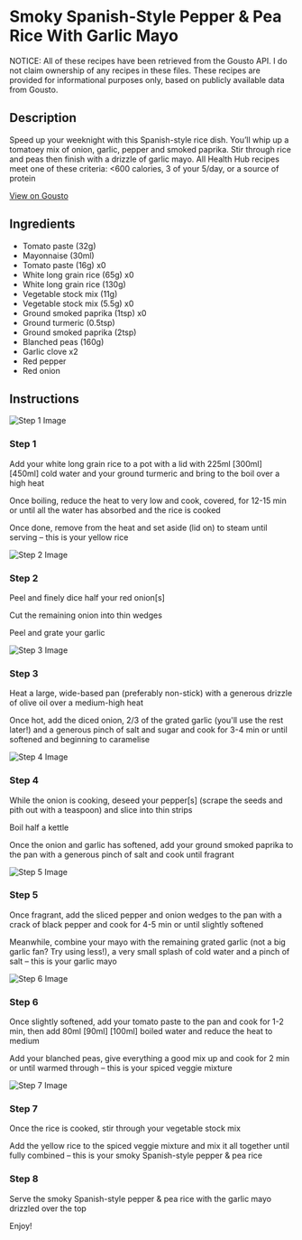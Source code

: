 # Smoky Spanish-Style Pepper & Pea Rice With Garlic Mayo

NOTICE: All of these recipes have been retrieved from the Gousto API. I do not claim ownership of any recipes in these files. These recipes are provided for informational purposes only, based on publicly available data from Gousto.

## Description

Speed up your weeknight with this Spanish-style rice dish. You’ll whip up a tomatoey mix of onion, garlic, pepper and smoked paprika. Stir through rice and peas then finish with a drizzle of garlic mayo. All Health Hub recipes meet one of these criteria: <600 calories, 3 of your 5/day, or a source of protein


[View on Gousto](https://www.gousto.co.uk/recipes/cookbook/smoky-spanish-style-pepper-pea-rice-with-garlic-mayo)

## Ingredients

- Tomato paste (32g)
- Mayonnaise (30ml)
- Tomato paste (16g) x0
- White long grain rice (65g) x0
- White long grain rice (130g)
- Vegetable stock mix (11g)
- Vegetable stock mix (5.5g) x0
- Ground smoked paprika (1tsp) x0
- Ground turmeric (0.5tsp)
- Ground smoked paprika (2tsp)
- Blanched peas (160g)
- Garlic clove x2
- Red pepper
- Red onion

## Instructions

![Step 1 Image](https://production-media.gousto.co.uk/cms/recipe-step-image/Step-1-1670930173946-x200.jpg)

### Step 1

Add your white long grain rice to a pot with a lid with 225ml<span class="text-danger"> <span class="text-purple">[300ml]</span> [450ml]</span> cold water and your ground turmeric and bring to the boil over a high heat

Once boiling, reduce the heat to very low and cook, covered, for 12-15 min or until all the water has absorbed and the rice is cooked

Once done, remove from the heat and set aside (lid on) to steam until serving – this is your yellow rice

![Step 2 Image](https://production-media.gousto.co.uk/cms/recipe-step-image/Step-2-1670930178661-x200.jpg)

### Step 2

Peel and finely dice half your red onion[s]

Cut the remaining onion into thin wedges

Peel and grate your garlic

![Step 3 Image](https://production-media.gousto.co.uk/cms/recipe-step-image/Step-3-1670930185823-x200.jpg)

### Step 3

Heat a large, wide-based pan (preferably non-stick) with a generous drizzle of olive oil over a medium-high heat

Once hot, add the diced onion, 2/3 of the grated garlic (you'll use the rest later!) and a generous pinch of salt and sugar and cook for 3-4 min or until softened and beginning to caramelise

![Step 4 Image](https://production-media.gousto.co.uk/cms/recipe-step-image/Step-4-1670930196521-x200.jpg)

### Step 4

While the onion is cooking, deseed your pepper[s] (scrape the seeds and pith out with a teaspoon) and slice into thin strips

Boil half a kettle

Once the onion and garlic has softened, add your ground smoked paprika to the pan with a generous pinch of salt and cook until fragrant

![Step 5 Image](https://production-media.gousto.co.uk/cms/recipe-step-image/Step-5-1670930204802-x200.jpg)

### Step 5

Once fragrant, add the sliced pepper and onion wedges to the pan with a crack of black pepper and cook for 4-5 min or until slightly softened

Meanwhile, combine your mayo with the remaining grated garlic (not a big garlic fan? Try using less!), a very small splash of cold water and a pinch of salt – this is your garlic mayo

![Step 6 Image](https://production-media.gousto.co.uk/cms/recipe-step-image/Step-6-1670930213666-x200.jpg)

### Step 6

Once slightly softened, add your tomato paste to the pan and cook for 1-2 min, then add 80ml <span class="text-purple">[90ml]</span> <span class="text-danger">[100ml] </span>boiled water and reduce the heat to medium

Add your blanched peas, give everything a good mix up and cook for 2 min or until warmed through – this is your spiced veggie mixture

![Step 7 Image](https://production-media.gousto.co.uk/cms/recipe-step-image/Step-7-1670930221337-x200.jpg)

### Step 7

Once the rice is cooked, stir through your vegetable stock mix

Add the yellow rice to the spiced veggie mixture and mix it all together until fully combined – this is your smoky Spanish-style pepper & pea rice

### Step 8

Serve the smoky Spanish-style pepper & pea rice with the garlic mayo drizzled over the top

Enjoy!

